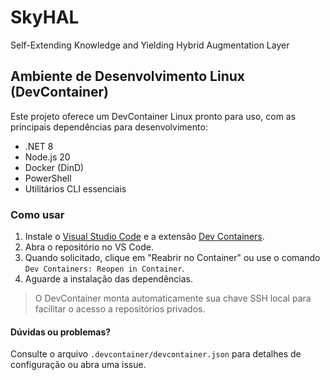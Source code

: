 # SkyHAL
Self-Extending Knowledge and Yielding Hybrid Augmentation Layer

## Ambiente de Desenvolvimento Linux (DevContainer)

Este projeto oferece um DevContainer Linux pronto para uso, com as principais dependências para desenvolvimento:

- .NET 8
- Node.js 20
- Docker (DinD)
- PowerShell
- Utilitários CLI essenciais

### Como usar

1. Instale o [Visual Studio Code](https://code.visualstudio.com/) e a extensão [Dev Containers](https://marketplace.visualstudio.com/items?itemName=ms-vscode-remote.remote-containers).
2. Abra o repositório no VS Code.
3. Quando solicitado, clique em "Reabrir no Container" ou use o comando `Dev Containers: Reopen in Container`.
4. Aguarde a instalação das dependências.

> O DevContainer monta automaticamente sua chave SSH local para facilitar o acesso a repositórios privados.

#### Dúvidas ou problemas?
Consulte o arquivo `.devcontainer/devcontainer.json` para detalhes de configuração ou abra uma issue.

